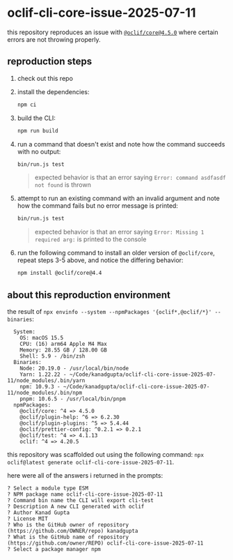 # oclif-cli-core-issue-2025-07-11

this repository reproduces an issue with [`@oclif/core@4.5.0`](https://github.com/oclif/core/releases/tag/4.5.0) where certain errors are not throwing properly.

## reproduction steps

1. check out this repo

2. install the dependencies:

   ```sh
   npm ci
   ```

3. build the CLI:

   ```sh
   npm run build
   ```

4. run a command that doesn't exist and note how the command succeeds with no output:

   ```sh
   bin/run.js test
   ```

   > expected behavior is that an error saying `Error: command asdfasdf not found` is thrown

5. attempt to run an existing command with an invalid argument and note how the command fails but no error message is printed:

   ```sh
   bin/run.js test
   ```

   > expected behavior is that an error saying `Error: Missing 1 required arg:` is printed to the console

6. run the following command to install an older version of `@oclif/core`, repeat steps 3-5 above, and notice the differing behavior:

   ```sh
   npm install @oclif/core@4.4
   ```

## about this reproduction environment

the result of `npx envinfo --system --npmPackages '{oclif*,@oclif/*}' --binaries`:

```
  System:
    OS: macOS 15.5
    CPU: (16) arm64 Apple M4 Max
    Memory: 28.55 GB / 128.00 GB
    Shell: 5.9 - /bin/zsh
  Binaries:
    Node: 20.19.0 - /usr/local/bin/node
    Yarn: 1.22.22 - ~/Code/kanadgupta/oclif-cli-core-issue-2025-07-11/node_modules/.bin/yarn
    npm: 10.9.3 - ~/Code/kanadgupta/oclif-cli-core-issue-2025-07-11/node_modules/.bin/npm
    pnpm: 10.6.5 - /usr/local/bin/pnpm
  npmPackages:
    @oclif/core: ^4 => 4.5.0
    @oclif/plugin-help: ^6 => 6.2.30
    @oclif/plugin-plugins: ^5 => 5.4.44
    @oclif/prettier-config: ^0.2.1 => 0.2.1
    @oclif/test: ^4 => 4.1.13
    oclif: ^4 => 4.20.5
```

this repository was scaffolded out using the following command: `npx oclif@latest generate oclif-cli-core-issue-2025-07-11`.

here were all of the answers i returned in the prompts:

```
? Select a module type ESM
? NPM package name oclif-cli-core-issue-2025-07-11
? Command bin name the CLI will export cli-test
? Description A new CLI generated with oclif
? Author Kanad Gupta
? License MIT
? Who is the GitHub owner of repository (https://github.com/OWNER/repo) kanadgupta
? What is the GitHub name of repository (https://github.com/owner/REPO) oclif-cli-core-issue-2025-07-11
? Select a package manager npm
```
